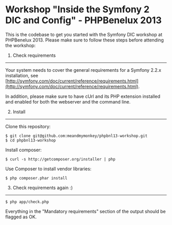 Workshop "Inside the Symfony 2 DIC and Config" - PHPBenelux 2013
================================================================

This is the codebase to get you started with the Symfony DIC workshop
at PHPBenelux 2013. Please make sure to follow these steps before
attending the workshop:

1. Check requirements
---------------------

Your system needs to cover the general requirements for a Symfony 2.2.x installation, see
[http://symfony.com/doc/current/reference/requirements.html](http://symfony.com/doc/current/reference/requirements.html).

In addition, please make sure to have cUrl and its PHP extension installed and enabled for
both the webserver and the command line.

2. Install
----------

Clone this repository:

    $ git clone git@github.com:meandmymonkey/phpbnl13-workshop.git
    $ cd phpbnl13-workshop

Install composer:

    $ curl -s http://getcomposer.org/installer | php

Use Composer to install vendor libraries:

    $ php composer.phar install

3. Check requirements again :)
------------------------------

    $ php app/check.php

Everything in the "Mandatory requirements" section of the output should be flagged as OK.
